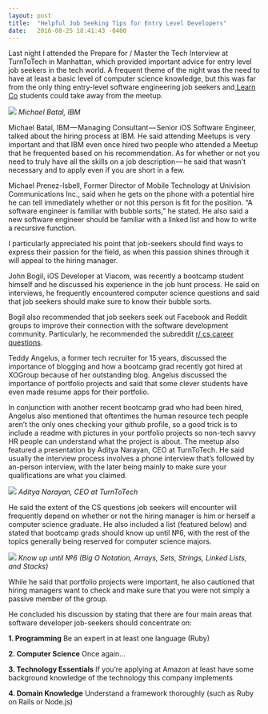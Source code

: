 ```yaml
---
layout: post
title:  "Helpful Job Seeking Tips for Entry Level Developers"
date:   2016-08-25 18:41:43 -0400
---
```



Last night I attended the Prepare for / Master the Tech Interview at TurnToTech in Manhattan, which provided important advice for entry level job seekers in the tech world. A frequent theme of the night was the need to have at least a basic level of computer science knowledge, but this was far from the only thing entry-level software engineering job seekers and[ Learn Co](https://flatironschool.com/campuses/online/) students could take away from the meetup.

![](https://s15.postimg.org/3t4elg3o7/IMG_0432.jpg)
*Michael Batal, IBM*

Michael Batal, IBM — Managing Consultant — Senior iOS Software Engineer, talked about the hiring process at IBM. He said attending Meetups is very important and that IBM even once hired two people who attended a Meetup that he frequented based on his recommendation. As for whether or not you need to truly have all the skills on a job description — he said that wasn’t necessary and to apply even if you are short in a few.

Michael Prenez-Isbell, Former Director of Mobile Technology at Univision Communications Inc., said when he gets on the phone with a potential hire he can tell immediately whether or not this person is fit for the position. “A software engineer is familiar with bubble sorts,” he stated. He also said a new software engineer should be familiar with a linked list and how to write a recursive function.

I particularly appreciated his point that job-seekers should find ways to express their passion for the field, as when this passion shines through it will appeal to the hiring manager.

John Bogil, iOS Developer at Viacom, was recently a bootcamp student himself and he discussed his experience in the job hunt process. He said on interviews, he frequently encountered computer science questions and said that job seekers should make sure to know their bubble sorts.

Bogil also recommended that job seekers seek out Facebook and Reddit groups to improve their connection with the software development community. Particularly, he recommended the subreddit [r/ cs career questions](https://www.reddit.com/r/cscareerquestions/).

Teddy Angelus, a former tech recruiter for 15 years, discussed the importance of blogging and how a bootcamp grad recently got hired at XOGroup because of her outstanding blog. Angelus discussed the importance of portfolio projects and said that some clever students have even made resume apps for their portfolio.

In conjunction with another recent bootcamp grad who had been hired, Angelus also mentioned that oftentimes the human resource tech people aren’t the only ones checking your github profile, so a good trick is to include a readme with pictures in your portfolio projects so non-tech savvy HR people can understand what the project is about.
The meetup also featured a presentation by Aditya Narayan, CEO at TurnToTech. He said usually the interview process involves a phone interview that’s followed by an-person interview, with the later being mainly to make sure your qualifications are what you claimed.

![](https://s15.postimg.org/eh85kadnb/IMG_0435.jpg)
*Aditya Narayan, CEO at TurnToTech*

He said the extent of the CS questions job seekers will encounter will frequently depend on whether or not the hiring manager is him or herself a computer science graduate. He also included a list (featured below) and stated that bootcamp grads should know up until №6, with the rest of the topics generally being reserved for computer science majors.

![](https://s15.postimg.org/f80vq2g0n/IMG_0437.jpg)
*Know up until №6 (Big O Notation, Arrays, Sets, Strings, Linked Lists, and Stacks)*

While he said that portfolio projects were important, he also cautioned that hiring managers want to check and make sure that you were not simply a passive member of the group.

He concluded his discussion by stating that there are four main areas that software developer job-seekers should concentrate on:

**1. Programming**
Be an expert in at least one language (Ruby)

**2. Computer Science**
Once again…

**3. Technology Essentials**
If you’re applying at Amazon at least have some background knowledge of the technology this company implements

**4. Domain Knowledge**
Understand a framework thoroughly (such as Ruby on Rails or Node.js)
